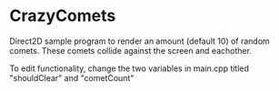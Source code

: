 # CrazyComets

Direct2D sample program to render an amount (default 10) of random comets. These comets collide against the screen and eachother.

To edit functionality, change the two variables in main.cpp titled "shouldClear" and "cometCount"